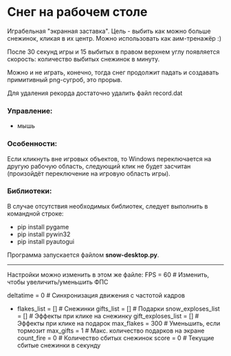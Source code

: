 # Снег на рабочем столе

Играбельная "экранная заставка". Цель - выбить как можно больше снежинок, кликая в их центр. Можно использовать как аим-тренажёр :)

После 30 секунд игры и 15 выбитых в правом верхнем углу появляется скорость: количество выбитых снежинок в минуту.

Можно и не играть, конечно, тогда снег продолжит падать и создавать примитивный png-сугроб, это прорыв.

Для удаления рекорда достаточно удалить файл record.dat

### Управление:
- мышь

### Особенности:
Если кликнуть вне игровых объектов, то Windows переключается на другую рабочую область, следующий клик не будет засчитан (произойдёт переключение на игровую область игры).

### Библиотеки:
В случае отсутствия необходимых библиотек, следует выполнить в командной строке:
* pip install pygame
* pip install pywin32
* pip install pyautogui

Программа запускается файлом <b>snow-desktop.py</b>.
***
Настройки можно изменить в этом же файле:
    FPS = 60                    # Изменить, чтобы увеличить/уменьшить ФПС
    
deltatime = 0               # Синхронизация движения с частотой кадров
- flakes_list = []            # Снежинки
gifts_list = []             # Подарки
snow_exploses_list = []     # Эффекты при клике на снежинку
gift_exploses_list = []     # Эффекты при клике на подарок
max_flakes = 300            # Уменьшить, если тормозит
max_gifts = 1               # Макс. количество подарков на экране
count_fire = 0              # Количество сбитых снежинок
score = 0                   # Текущие сбитые снежинки в секунду
